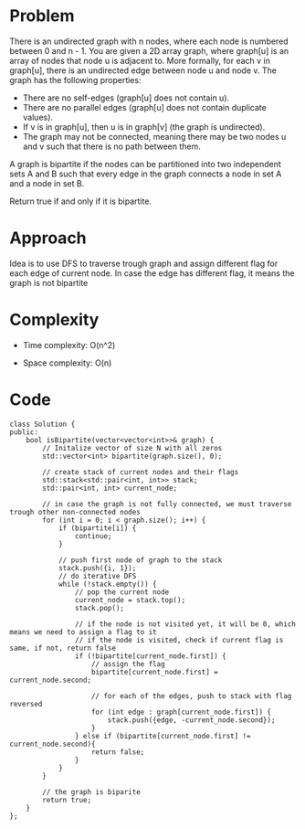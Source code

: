 # Problem

There is an undirected graph with n nodes, where each node is numbered between 0 and n - 1. You are given a 2D array graph, where graph[u] is an array of nodes that node u is adjacent to. More formally, for each v in graph[u], there is an undirected edge between node u and node v. The graph has the following properties:

 - There are no self-edges (graph[u] does not contain u).
 - There are no parallel edges (graph[u] does not contain duplicate values).
 - If v is in graph[u], then u is in graph[v] (the graph is undirected).
 - The graph may not be connected, meaning there may be two nodes u and v such that there is no path between them.

A graph is bipartite if the nodes can be partitioned into two independent sets A and B such that every edge in the graph connects a node in set A and a node in set B.

Return true if and only if it is bipartite.

# Approach
Idea is to use DFS to traverse trough graph and assign different flag for each edge of current node. In case the edge has different flag, it means the graph is not bipartite

# Complexity
- Time complexity:
O(n^2)

- Space complexity:
O(n)

# Code
```
class Solution {
public:
    bool isBipartite(vector<vector<int>>& graph) {
        // Initalize vector of size N with all zeros
        std::vector<int> bipartite(graph.size(), 0);

        // create stack of current nodes and their flags
        std::stack<std::pair<int, int>> stack;
        std::pair<int, int> current_node;

        // in case the graph is not fully connected, we must traverse trough other non-connected nodes
        for (int i = 0; i < graph.size(); i++) {
            if (bipartite[i]) {
                continue;
            }

            // push first node of graph to the stack
            stack.push({i, 1});
            // do iterative DFS
            while (!stack.empty()) {
                // pop the current node
                current_node = stack.top();
                stack.pop();

                // if the node is not visited yet, it will be 0, which means we need to assign a flag to it
                // if the node is visited, check if current flag is same, if not, return false
                if (!bipartite[current_node.first]) {
                    // assign the flag
                    bipartite[current_node.first] = current_node.second;

                    // for each of the edges, push to stack with flag reversed
                    for (int edge : graph[current_node.first]) {
                        stack.push({edge, -current_node.second});
                    }
                } else if (bipartite[current_node.first] != current_node.second){
                    return false;
                }
            }
        }

        // the graph is biparite
        return true;
    }
};
```